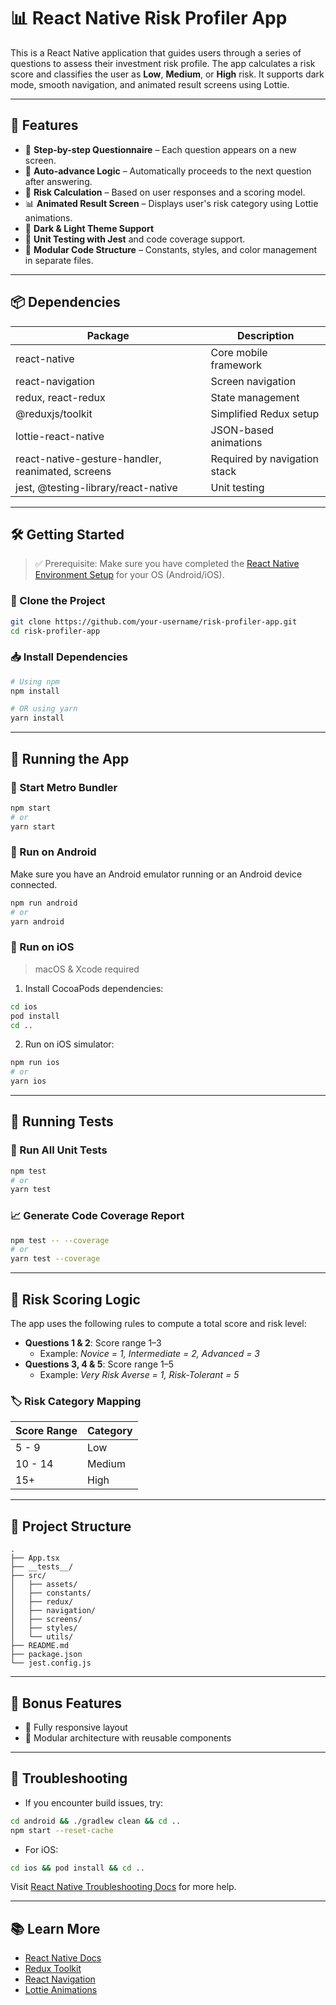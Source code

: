 # 📊 React Native Risk Profiler App

This is a React Native application that guides users through a series of questions to assess their investment risk profile. The app calculates a risk score and classifies the user as **Low**, **Medium**, or **High** risk. It supports dark mode, smooth navigation, and animated result screens using Lottie.

---

## 🧩 Features

- 🔢 **Step-by-step Questionnaire** – Each question appears on a new screen.
- 🎯 **Auto-advance Logic** – Automatically proceeds to the next question after answering.
- 🧠 **Risk Calculation** – Based on user responses and a scoring model.
- 📊 **Animated Result Screen** – Displays user's risk category using Lottie animations.
- 🌙 **Dark & Light Theme Support**
- 🧪 **Unit Testing with Jest** and code coverage support.
- 🧱 **Modular Code Structure** – Constants, styles, and color management in separate files.

---

## 📦 Dependencies

| Package                  | Description                                |
|--------------------------|--------------------------------------------|
| react-native             | Core mobile framework                      |
| react-navigation         | Screen navigation                         |
| redux, react-redux       | State management                          |
| @reduxjs/toolkit         | Simplified Redux setup                    |
| lottie-react-native      | JSON-based animations                     |
| react-native-gesture-handler, reanimated, screens | Required by navigation stack |
| jest, @testing-library/react-native | Unit testing                     |

---

## 🛠️ Getting Started

> ✅ Prerequisite: Make sure you have completed the [React Native Environment Setup](https://reactnative.dev/docs/environment-setup) for your OS (Android/iOS).

### 📁 Clone the Project

```bash
git clone https://github.com/your-username/risk-profiler-app.git
cd risk-profiler-app
```

### 📥 Install Dependencies

```bash
# Using npm
npm install

# OR using yarn
yarn install
```

---

## 📱 Running the App

### 🚀 Start Metro Bundler

```bash
npm start
# or
yarn start
```

### 🤖 Run on Android

Make sure you have an Android emulator running or an Android device connected.

```bash
npm run android
# or
yarn android
```

### 🍎 Run on iOS

> macOS & Xcode required

1. Install CocoaPods dependencies:

```bash
cd ios
pod install
cd ..
```

2. Run on iOS simulator:

```bash
npm run ios
# or
yarn ios
```

---

## 🧪 Running Tests

### 🔬 Run All Unit Tests

```bash
npm test
# or
yarn test
```

### 📈 Generate Code Coverage Report

```bash
npm test -- --coverage
# or
yarn test --coverage
```

---

## 🎯 Risk Scoring Logic

The app uses the following rules to compute a total score and risk level:

- **Questions 1 & 2**: Score range 1–3
  - Example: *Novice = 1, Intermediate = 2, Advanced = 3*
- **Questions 3, 4 & 5**: Score range 1–5
  - Example: *Very Risk Averse = 1, Risk-Tolerant = 5*

### 🏷️ Risk Category Mapping

| Score Range | Category |
|-------------|----------|
| 5 - 9       | Low      |
| 10 - 14     | Medium   |
| 15+         | High     |

---

## 📂 Project Structure

```
.
├── App.tsx
├── __tests__/
├── src/
│   ├── assets/
│   ├── constants/
│   ├── redux/
│   ├── navigation/
│   ├── screens/
│   ├── styles/
│   └── utils/
├── README.md
├── package.json
└── jest.config.js
```

---

## 🎉 Bonus Features

- 📱 Fully responsive layout
- 🧩 Modular architecture with reusable components

---

## 🧰 Troubleshooting

- If you encounter build issues, try:
```bash
cd android && ./gradlew clean && cd ..
npm start --reset-cache
```

- For iOS:
```bash
cd ios && pod install && cd ..
```

Visit [React Native Troubleshooting Docs](https://reactnative.dev/docs/troubleshooting) for more help.

---

## 📚 Learn More

- [React Native Docs](https://reactnative.dev/docs/getting-started)
- [Redux Toolkit](https://redux-toolkit.js.org/introduction/getting-started)
- [React Navigation](https://reactnavigation.org/docs/getting-started/)
- [Lottie Animations](https://airbnb.io/lottie/#/)

